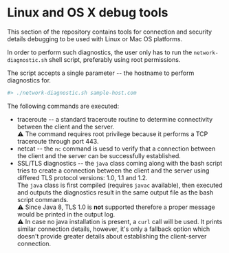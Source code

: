 Linux and OS X debug tools
==========================

This section of the repository contains tools for connection and security details debugging to be used with Linux or Mac OS platforms.

In order to perform such diagnostics, the user only has to run the `network-diagnostic.sh` shell script, preferably using root permissions.

The script accepts a single parameter -- the hostname to perform diagnostics for.

```bash
#> ./network-diagnostic.sh sample-host.com
```

The following commands are executed:
* traceroute -- a standard traceroute routine to determine connectivity between the client and the server.  
:warning: The command requires root privilege because it performs a TCP traceroute through port 443.
* netcat -- the `nc` command is uesd to verify that a connection between the client and the server can be successfully established.
* SSL/TLS diagnostics -- the `java` class coming along with the bash script tries to create a connection between the client and the server using differed TLS protocol versions: 1.0, 1.1 and 1.2.  
The `java` class is first compiled (requires `javac` available), then executed and outputs the diagnostics result in the same output file as the bash script commands.  
:warning: Since Java 8, TLS 1.0 is **not** supported therefore a proper message would be printed in the output log.  
:warning: In case no java installation is present, a `curl` call will be used. It prints similar connection details, however, it's only a fallback option which doesn't provide greater details about establishing the client-server connection.

